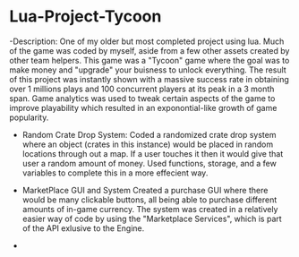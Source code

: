 # Lua-Project-Tycoon


-Description: 
One of my older but most completed project using lua. Much of the game was coded by myself, aside from a few other assets created by other team helpers. This game was a "Tycoon" game where the goal was to make money and "upgrade" your buisness to unlock everything. The result of this project was instantly shown with a massive success rate in obtaining over 1 millions plays and 100 concurrent players at its peak in a 3 month span. Game analytics was used to tweak certain aspects of the game to improve playability which resulted in an exponontial-like growth of game popularity.

- Random Crate Drop System:
Coded a randomized crate drop system where an object (crates in this instance) would be placed in random locations through out a map. If a user touches it then it would give that user a random amount of money. Used functions, storage, and a few variables to complete this in a more effecient way.

- MarketPlace GUI and System
Created a purchase GUI where there would be many clickable buttons, all being able to purchase different amounts of in-game currency. The system was created in a relatively easier way of code by using the "Marketplace Services", which is part of the API exlusive to the Engine.

- 
